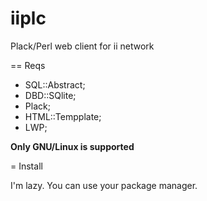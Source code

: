 iiplc
=====

Plack/Perl web client for ii network

== Reqs

* SQL::Abstract;
* DBD::SQlite;
* Plack;
* HTML::Tempplate;
* LWP; 

**Only GNU/Linux is supported**

= Install

I'm lazy. You can use your package manager.
